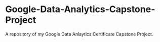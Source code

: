 # Google-Data-Analytics-Capstone-Project
A repository of my Google Data Anlaytics Certificate Capstone Project.
